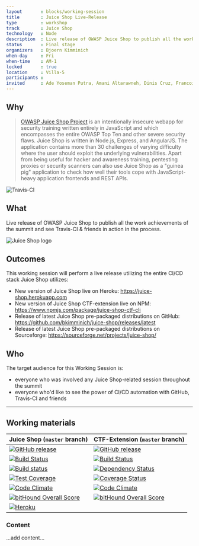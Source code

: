 ```yaml
---
layout       : blocks/working-session
title        : Juice Shop Live-Release
type         : workshop
track        : Juice Shop
technology   : Node
description  : Live release of OWASP Juice Shop to publish all the work achievements of the summit and see Travis-CI & friends in action in the process.
status       : Final stage
organizers   : Bjoern Kimminich
when-day     : Fri
when-time    : AM-1
locked       : true
location     : Villa-5
participants :
invited      : Ade Yoseman Putra, Amani Altarawneh, Dinis Cruz, Francois Raynaud, Ingo Hanke, Madhu Akula, Stefano Di Paola, Tiago Mendo, Timo Pagel, Victor Vidigal Ribeiro, Josh Grossman
---
```


## Why

> [OWASP Juice Shop Project](https://www.owasp.org/index.php/OWASP_Juice_Shop_Project "OWASP Juice Shop Project")
> is an intentionally insecure webapp for security training written
> entirely in JavaScript and which encompasses the entire OWASP Top Ten
> and other severe security flaws. Juice Shop is written in Node.js,
> Express, and AngularJS. The application contains more than 30
> challenges of varying difficulty where the user should exploit the
> underlying vulnerabilities. Apart from being useful for hacker and
> awareness training, pentesting proxies or security scanners can also
> use Juice Shop as a "guinea pig" application to check how well their
> tools cope with JavaScript-heavy application frontends and REST APIs.

![Travis-CI](https://cdn.travis-ci.com/images/logos/TravisCI-Mascot-1-20feeadb48fc2492ba741d89cb5a5c8a.png)

## What

Live release of OWASP Juice Shop to publish all the work achievements of
the summit and see Travis-CI & friends in action in the process.

![Juice Shop logo](https://github.com/bkimminich/juice-shop/raw/master/app/public/images/JuiceShop_Logo_100px.png)

## Outcomes

This working session will perform a live release utilizing the entire
CI/CD stack Juice Shop utilizes:

- New version of Juice Shop live on Heroku:
  <https://juice-shop.herokuapp.com>
- New version of Juice Shop CTF-extension live on NPM:
  <https://www.npmjs.com/package/juice-shop-ctf-cli>
- Release of latest Juice Shop pre-packaged distributions on GitHub:
  <https://github.com/bkimminich/juice-shop/releases/latest>
- Release of latest Juice Shop pre-packaged distributions on
  Sourceforge: <https://sourceforge.net/projects/juice-shop/>

## Who

The target audience for this Working Session is:

- everyone who was involved any Juice Shop-related session throughout
  the summit
- everyone who'd like to see the power of CI/CD automation with GitHub,
  Travis-CI and friends

---

## Working materials

| Juice Shop (`master` branch)                                                                                                                                                | CTF-Extension (`master` branch)                                                                                                                                                |
|:----------------------------------------------------------------------------------------------------------------------------------------------------------------------------|:-------------------------------------------------------------------------------------------------------------------------------------------------------------------------------|
| [![GitHub release](https://img.shields.io/github/release/bkimminich/juice-shop.svg)](https://github.com/bkimminich/juice-shop/releases/latest)                              | [![GitHub release](https://img.shields.io/github/release/bkimminich/juice-shop-ctf.svg)](https://github.com/bkimminich/juice-shop-ctf/releases/latest)                         |
| [![Build Status](https://travis-ci.org/bkimminich/juice-shop.svg?branch=master)](https://travis-ci.org/bkimminich/juice-shop)                                               | [![Build Status](https://travis-ci.org/bkimminich/juice-shop-ctf.svg?branch=master)](https://travis-ci.org/bkimminich/juice-shop-ctf)                                          |
| [![Build status](https://ci.appveyor.com/api/projects/status/903c6mnns4t7p6fa/branch/master?svg=true)](https://ci.appveyor.com/project/bkimminich/juice-shop/branch/master) | [![Dependency Status](https://gemnasium.com/badges/github.com/bkimminich/juice-shop-ctf.svg)](https://gemnasium.com/github.com/bkimminich/juice-shop-ctf)                      |
| [![Test Coverage](https://codeclimate.com/github/bkimminich/juice-shop/badges/coverage.svg)](https://codeclimate.com/github/bkimminich/juice-shop)                          | [![Coverage Status](https://coveralls.io/repos/github/bkimminich/juice-shop-ctf/badge.svg?branch=master)](https://coveralls.io/github/bkimminich/juice-shop-ctf?branch=master) |
| [![Code Climate](https://codeclimate.com/github/bkimminich/juice-shop/badges/gpa.svg)](https://codeclimate.com/github/bkimminich/juice-shop)                                | [![Code Climate](https://codeclimate.com/github/bkimminich/juice-shop-ctf/badges/gpa.svg)](https://codeclimate.com/github/bkimminich/juice-shop-ctf)                           |
| [![bitHound Overall Score](https://www.bithound.io/github/bkimminich/juice-shop/badges/score.svg)](https://www.bithound.io/github/bkimminich/juice-shop)                    | [![bitHound Overall Score](https://www.bithound.io/github/bkimminich/juice-shop-ctf/badges/score.svg)](https://www.bithound.io/github/bkimminich/juice-shop-ctf)               |
| [![Heroku](https://heroku-badge.herokuapp.com/?app=juice-shop)](https://juice-shop.herokuapp.com)                                                                           |                                                                                                                                                                                |

### Content

...add content...
